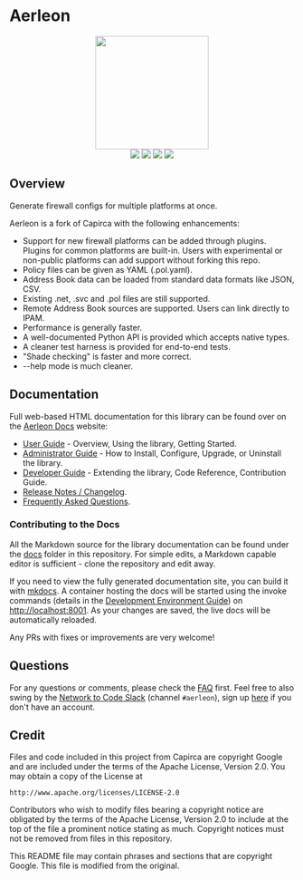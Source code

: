 # Aerleon

<p align="center">
  <img src="./images/icon-aerleon.png" class="logo" height="200px">
  <br>
  <a href="https://github.com/ankben/aerleon/actions"><img src="https://github.com/ankben/aerleon/actions/workflows/ci.yml/badge.svg?branch=main"></a>
  <a href="https://aerleon.readthedocs.io/en/latest"><img src="https://readthedocs.org/projects/aerleon/badge/"></a>
  <a href="https://pypi.org/project/aerleon/"><img src="https://img.shields.io/pypi/v/aerleon"></a>
  <a href="https://pypi.org/project/aerleon/"><img src="https://img.shields.io/pypi/dm/aerleon"></a>
  <br>
</p>

## Overview

Generate firewall configs for multiple platforms at once.

Aerleon is a fork of Capirca with the following enhancements:

- Support for new firewall platforms can be added through plugins. Plugins for common platforms are built-in. Users with experimental or non-public platforms can add support without forking this repo.
- Policy files can be given as YAML (.pol.yaml).
- Address Book data can be loaded from standard data formats like JSON, CSV.
- Existing .net, .svc and .pol files are still supported.
- Remote Address Book sources are supported. Users can link directly to IPAM.
- Performance is generally faster.
- A well-documented Python API is provided which accepts native types.
- A cleaner test harness is provided for end-to-end tests.
- "Shade checking" is faster and more correct.
- --help mode is much cleaner.

## Documentation

Full web-based HTML documentation for this library can be found over on the [Aerleon Docs](https://aerleon.readthedocs.io) website:

- [User Guide](https://aerleon.readthedocs.io/en/latest/user/lib_overview/) - Overview, Using the library, Getting Started.
- [Administrator Guide](https://aerleon.readthedocs.io/en/latest/admin/install/) - How to Install, Configure, Upgrade, or Uninstall the library.
- [Developer Guide](https://aerleon.readthedocs.io/en/latest/dev/contributing/) - Extending the library, Code Reference, Contribution Guide.
- [Release Notes / Changelog](https://aerleon.readthedocs.io/en/latest/admin/release_notes/).
- [Frequently Asked Questions](https://aerleon.readthedocs.io/en/latest/user/faq/).

### Contributing to the Docs

All the Markdown source for the library documentation can be found under the [docs](https://github.com/ankben/aerleon/tree/develop/docs) folder in this repository. For simple edits, a Markdown capable editor is sufficient - clone the repository and edit away.

If you need to view the fully generated documentation site, you can build it with [mkdocs](https://www.mkdocs.org/). A container hosting the docs will be started using the invoke commands (details in the [Development Environment Guide](https://aerleon.readthedocs.io/en/latest/dev/dev_environment/#docker-development-environment)) on [http://localhost:8001](http://localhost:8001). As your changes are saved, the live docs will be automatically reloaded.

Any PRs with fixes or improvements are very welcome!

## Questions

For any questions or comments, please check the [FAQ](https://aerleon.readthedocs.io/en/latest/user/faq/) first. Feel free to also swing by the [Network to Code Slack](https://networktocode.slack.com/) (channel `#aerleon`), sign up [here](http://slack.networktocode.com/) if you don't have an account.

## Credit

Files and code included in this project from Capirca are copyright Google and
are included under the terms of the Apache License, Version 2.0. You may obtain
a copy of the License at

    http://www.apache.org/licenses/LICENSE-2.0

Contributors who wish to modify files bearing a copyright notice are obligated
by the terms of the Apache License, Version 2.0 to include at the top of the
file a prominent notice stating as much. Copyright notices must not be removed
from files in this repository.

This README file may contain phrases and sections that are copyright Google.
This file is modified from the original.
